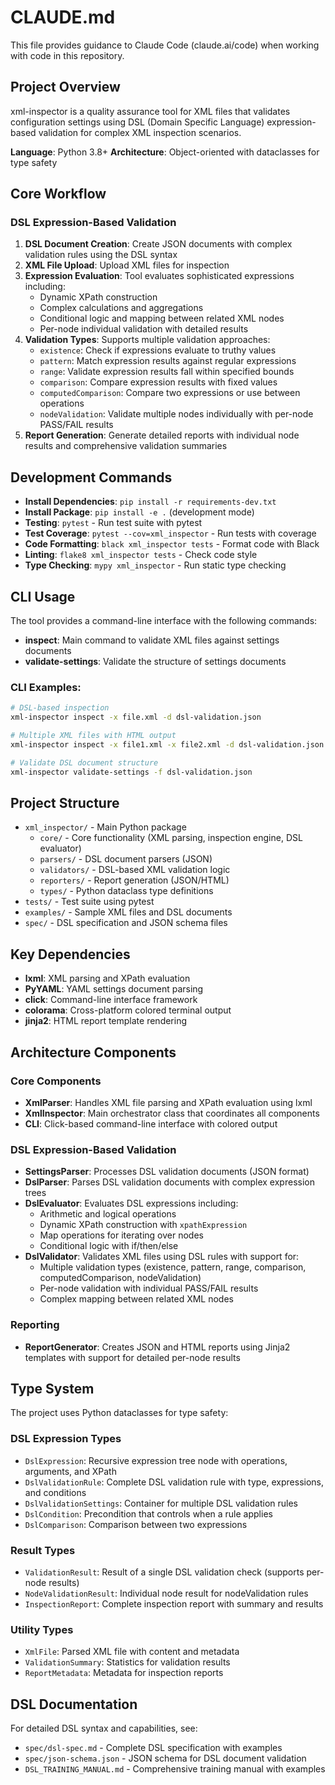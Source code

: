 # CLAUDE.md

This file provides guidance to Claude Code (claude.ai/code) when working with code in this repository.

## Project Overview

xml-inspector is a quality assurance tool for XML files that validates configuration settings using DSL (Domain Specific Language) expression-based validation for complex XML inspection scenarios.

**Language**: Python 3.8+
**Architecture**: Object-oriented with dataclasses for type safety

## Core Workflow

### DSL Expression-Based Validation
1. **DSL Document Creation**: Create JSON documents with complex validation rules using the DSL syntax
2. **XML File Upload**: Upload XML files for inspection
3. **Expression Evaluation**: Tool evaluates sophisticated expressions including:
   - Dynamic XPath construction
   - Complex calculations and aggregations
   - Conditional logic and mapping between related XML nodes
   - Per-node individual validation with detailed results
4. **Validation Types**: Supports multiple validation approaches:
   - `existence`: Check if expressions evaluate to truthy values
   - `pattern`: Match expression results against regular expressions
   - `range`: Validate expression results fall within specified bounds
   - `comparison`: Compare expression results with fixed values
   - `computedComparison`: Compare two expressions or use between operations
   - `nodeValidation`: Validate multiple nodes individually with per-node PASS/FAIL results
5. **Report Generation**: Generate detailed reports with individual node results and comprehensive validation summaries

## Development Commands

- **Install Dependencies**: `pip install -r requirements-dev.txt`
- **Install Package**: `pip install -e .` (development mode)
- **Testing**: `pytest` - Run test suite with pytest
- **Test Coverage**: `pytest --cov=xml_inspector` - Run tests with coverage
- **Code Formatting**: `black xml_inspector tests` - Format code with Black
- **Linting**: `flake8 xml_inspector tests` - Check code style
- **Type Checking**: `mypy xml_inspector` - Run static type checking

## CLI Usage

The tool provides a command-line interface with the following commands:

- **inspect**: Main command to validate XML files against settings documents
- **validate-settings**: Validate the structure of settings documents

### CLI Examples:
```bash
# DSL-based inspection
xml-inspector inspect -x file.xml -d dsl-validation.json

# Multiple XML files with HTML output
xml-inspector inspect -x file1.xml -x file2.xml -d dsl-validation.json -o report.html -f html

# Validate DSL document structure
xml-inspector validate-settings -f dsl-validation.json
```

## Project Structure

- `xml_inspector/` - Main Python package
  - `core/` - Core functionality (XML parsing, inspection engine, DSL evaluator)
  - `parsers/` - DSL document parsers (JSON)
  - `validators/` - DSL-based XML validation logic
  - `reporters/` - Report generation (JSON/HTML)
  - `types/` - Python dataclass type definitions
- `tests/` - Test suite using pytest
- `examples/` - Sample XML files and DSL documents
- `spec/` - DSL specification and JSON schema files

## Key Dependencies

- **lxml**: XML parsing and XPath evaluation
- **PyYAML**: YAML settings document parsing
- **click**: Command-line interface framework
- **colorama**: Cross-platform colored terminal output
- **jinja2**: HTML report template rendering

## Architecture Components

### Core Components
- **XmlParser**: Handles XML file parsing and XPath evaluation using lxml
- **XmlInspector**: Main orchestrator class that coordinates all components
- **CLI**: Click-based command-line interface with colored output

### DSL Expression-Based Validation  
- **SettingsParser**: Processes DSL validation documents (JSON format)
- **DslParser**: Parses DSL validation documents with complex expression trees
- **DslEvaluator**: Evaluates DSL expressions including:
  - Arithmetic and logical operations
  - Dynamic XPath construction with `xpathExpression`
  - Map operations for iterating over nodes
  - Conditional logic with if/then/else
- **DslValidator**: Validates XML files using DSL rules with support for:
  - Multiple validation types (existence, pattern, range, comparison, computedComparison, nodeValidation)
  - Per-node validation with individual PASS/FAIL results
  - Complex mapping between related XML nodes

### Reporting
- **ReportGenerator**: Creates JSON and HTML reports using Jinja2 templates with support for detailed per-node results

## Type System

The project uses Python dataclasses for type safety:

### DSL Expression Types
- `DslExpression`: Recursive expression tree node with operations, arguments, and XPath
- `DslValidationRule`: Complete DSL validation rule with type, expressions, and conditions
- `DslValidationSettings`: Container for multiple DSL validation rules
- `DslCondition`: Precondition that controls when a rule applies
- `DslComparison`: Comparison between two expressions

### Result Types
- `ValidationResult`: Result of a single DSL validation check (supports per-node results)
- `NodeValidationResult`: Individual node result for nodeValidation rules
- `InspectionReport`: Complete inspection report with summary and results

### Utility Types
- `XmlFile`: Parsed XML file with content and metadata
- `ValidationSummary`: Statistics for validation results
- `ReportMetadata`: Metadata for inspection reports

## DSL Documentation

For detailed DSL syntax and capabilities, see:
- `spec/dsl-spec.md` - Complete DSL specification with examples
- `spec/json-schema.json` - JSON schema for DSL document validation
- `DSL_TRAINING_MANUAL.md` - Comprehensive training manual with examples
